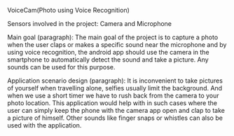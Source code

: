 VoiceCam(Photo using Voice Recognition)

Sensors involved in the project:
Camera and Microphone

Main goal (paragraph):
The main goal of the project is to capture a photo when the user claps or makes a specific sound near the microphone and by using voice recognition, the android app should use the camera in the smartphone to automatically detect the sound and take a picture. Any sounds can be used for this purpose.

Application scenario design (paragraph):
It is inconvenient to take pictures of yourself when travelling alone, selfies usually limit the background. And when we use a short timer we have to rush back from the camera to your photo location. This application would help with in such cases where the user can simply keep the phone with the camera app open and clap to take a picture of himself. Other sounds like finger snaps or whistles can also be used with the application.


